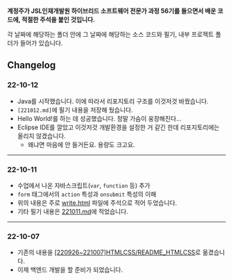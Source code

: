 **계정주가 JSL인재개발원 하이브리드 소프트웨어 전문가 과정 56기를 들으면서 배운 코드에, 적절한 주석을 붙인 것입니다.**


각 날짜에 해당하는 폴더 안에 그 날짜에 해당하는 소스 코드와 필기, 내부 프로젝트 폴더가 들어가 있습니다.

## Changelog

### 22-10-12

- Java를 시작했습니다. 이에 따라서 리포지토리 구조를 이것저것 바꿨습니다.
- `[221012.md]`에 필기 내용을 저장해 뒀습니다.
- Hello World!를 하는 데 성공했습니다. 정말 가슴이 웅장해진다...
- Eclipse IDE를 깔았고 이것저것 개발환경을 설정한 거 같긴 한데 리포지토리에는 올리지 않겠습니다.
    - 왜냐면 마음에 안 들거든요. 용량도 크고요.

---

### 22-10-11

- 수업에서 나온 자바스크립트(`var`, `function` 등) 추가
- `form` 태그에서의 `action` 특성과 `onsubmit` 특성의 이해
- 위의 내용은 주로 [write.html](/[221011~]Java/221011/write.html) 파일에 주석으로 적어 두었습니다.
- 기타 필기 내용은 [221011.md](/[221011~]Java/221011/221011.md)에 적었습니다.

---

### 22-10-07

- 기존의 내용을 [[220926~221007]HTMLCSS/README_HTMLCSS](/[220926~221007]HTMLCSS/README_HTMLCSS.md)로 옮겼습니다. 
- 이제 백엔드 개발을 할 준비가 되었습니다.
